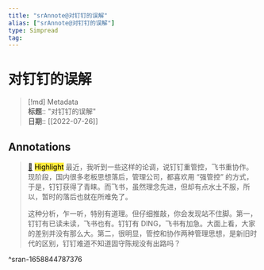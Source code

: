 ```yaml
---
title: "srAnnote@对钉钉的误解"
alias: ["srAnnote@对钉钉的误解"]
type: Simpread
tag: 
---
```


# 对钉钉的误解

> [!md] Metadata  
> **标题**:: "对钉钉的误解"  
> **日期**:: [[2022-07-26]]  


## Annotations

> [📌](<http://localhost:7026/reading/10#id=1658844787376>) <mark style="background-color: #ffeb3b">Highlight</mark> 
> 最近，我听到一些这样的论调，说钉钉重管控，飞书重协作。现阶段，国内很多老板思想落后，管理公司，都喜欢用 “强管控” 的方式，于是，钉钉获得了青睐。而飞书，虽然理念先进，但却有点水土不服，所以，暂时的落后也就在所难免了。
> 
> 这种分析，乍一听，特别有道理。但仔细推敲，你会发现站不住脚。第一，钉钉有已读未读，飞书也有。钉钉有 DING，飞书有加急。大面上看，大家的差别并没有那么大。第二，很明显，管控和协作两种管理思想，是新旧时代的区别，钉钉难道不知道固守陈规没有出路吗？

^sran-1658844787376




